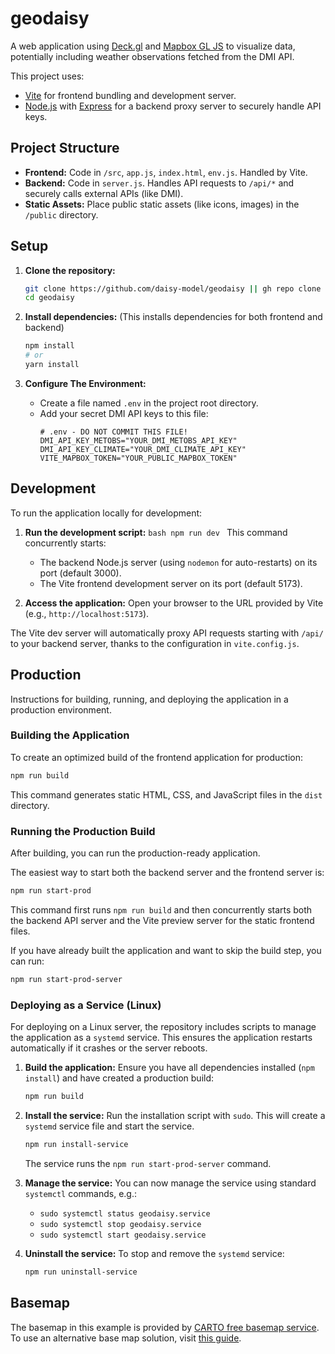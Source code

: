 # geodaisy

A web application using [Deck.gl](https://deck.gl/) and [Mapbox GL JS](https://docs.mapbox.com/mapbox-gl-js/api/) to visualize data, potentially including
weather observations fetched from the DMI API.

This project uses:
*   [Vite](https://vitejs.dev/) for frontend bundling and development server.
*   [Node.js](https://nodejs.org/) with [Express](https://expressjs.com/) for a backend proxy server to securely handle API keys.

## Project Structure

*   **Frontend:** Code in `/src`, `app.js`, `index.html`, `env.js`. Handled by Vite.
*   **Backend:** Code in `server.js`. Handles API requests to `/api/*` and securely calls external
    APIs (like DMI).
*   **Static Assets:** Place public static assets (like icons, images) in the `/public` directory.

## Setup

1.  **Clone the repository:**
    ```bash
    git clone https://github.com/daisy-model/geodaisy || gh repo clone daisy-model/geodaisy
    cd geodaisy
    ```

1.  **Install dependencies:**
    (This installs dependencies for both frontend and backend)
    ```bash
    npm install
    # or
    yarn install
    ```

1.  **Configure The Environment:**
    *   Create a file named `.env` in the project root directory.
    *   Add your secret DMI API keys to this file:
        ```dotenv
        # .env - DO NOT COMMIT THIS FILE!
        DMI_API_KEY_METOBS="YOUR_DMI_METOBS_API_KEY"
        DMI_API_KEY_CLIMATE="YOUR_DMI_CLIMATE_API_KEY"
        VITE_MAPBOX_TOKEN="YOUR_PUBLIC_MAPBOX_TOKEN"
        ```

## Development

To run the application locally for development:

1.  **Run the development script:** ```bash npm run dev ``` This command concurrently starts:
    *   The backend Node.js server (using `nodemon` for auto-restarts) on its port (default 3000).
    *   The Vite frontend development server on its port (default 5173).

2.  **Access the application:** Open your browser to the URL provided by Vite (e.g.,
    `http://localhost:5173`).

The Vite dev server will automatically proxy API requests starting with `/api/` to your backend
server, thanks to the configuration in `vite.config.js`.

## Production

Instructions for building, running, and deploying the application in a production environment.

### Building the Application

To create an optimized build of the frontend application for production:

```bash
npm run build
```

This command generates static HTML, CSS, and JavaScript files in the `dist` directory.

### Running the Production Build

After building, you can run the production-ready application.

The easiest way to start both the backend server and the frontend server is:

```bash
npm run start-prod
```

This command first runs `npm run build` and then concurrently starts both the backend API server and the Vite preview server for the static frontend files.

If you have already built the application and want to skip the build step, you can run:
```bash
npm run start-prod-server
```

### Deploying as a Service (Linux)

For deploying on a Linux server, the repository includes scripts to manage the application as a `systemd` service. This ensures the application restarts automatically if it crashes or the server reboots.

1.  **Build the application:**
    Ensure you have all dependencies installed (`npm install`) and have created a production build:
    ```bash
    npm run build
    ```

2.  **Install the service:**
    Run the installation script with `sudo`. This will create a `systemd` service file and start the service.
    ```bash
    npm run install-service
    ```
    The service runs the `npm run start-prod-server` command.

3.  **Manage the service:**
    You can now manage the service using standard `systemctl` commands, e.g.:
    *   `sudo systemctl status geodaisy.service`
    *   `sudo systemctl stop geodaisy.service`
    *   `sudo systemctl start geodaisy.service`

4.  **Uninstall the service:**
    To stop and remove the `systemd` service:
    ```bash
    npm run uninstall-service
    ```

## Basemap

The basemap in this example is provided by [CARTO free basemap service](https://carto.com/basemaps). To use an alternative
base map solution, visit [this guide](https://deck.gl/docs/get-started/using-with-map#using-other-basemap-services).

